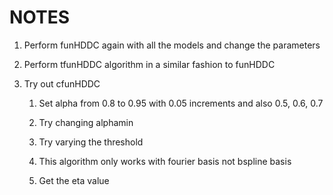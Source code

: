 # **NOTES**

1. Perform funHDDC again with all the models and change the parameters

2. Perform tfunHDDC algorithm in a similar fashion to funHDDC

3. Try out cfunHDDC
   
   1. Set alpha from 0.8 to 0.95 with 0.05 increments and also 0.5, 0.6, 0.7
   
   2. Try changing alphamin
   
   3. Try varying the threshold
   
   4. This algorithm only works with fourier basis not bspline basis
   
   5. Get the eta value

